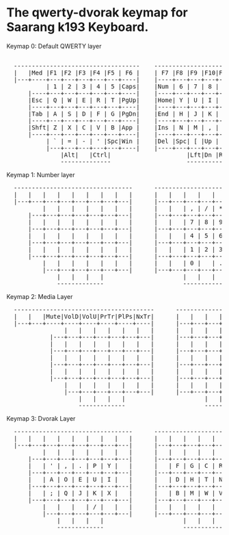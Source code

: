 # The qwerty-dvorak keymap for Saarang k193 Keyboard.

 Keymap 0: Default QWERTY layer
<pre> 
  -----------------------------------    ------------------------------------
  |   |Med |F1 |F2 |F3 |F4 |F5 | F6 |    | F7 |F8 |F9 |F10|F11|F12|PrSc|Paus|
  |---+----+---+---+---+---+---+----|    |----+---+---+---+---+---+----+----|    ------------------
           | 1 | 2 | 3 | 4 | 5 |Caps|    |Num | 6 | 7 | 8 | 9 | 0 |              |Tab| / | * |Bspc|
      |----+---+---+---+---+---+----|    |----+---+---+---+---+---+----|         |---+---+---+---|
      |Esc | Q | W | E | R | T |PgUp|    |Home| Y | U | I | O | P |Bspc|         | 7 | 8 | 9 | - |
      |----+---+---+---+---+---+----|    |----+---+---+---+---+---+----|         |---+---+---+---|
      |Tab | A | S | D | F | G |PgDn|    |End | H | J | K | L | ; |Ent |         | 4 | 5 | 6 | + |
      |----+---+---+---+---+---+----|    |----+---+---+---+---+---|----|         |---+---+---+---|
      |Shft| Z | X | C | V | B |App |    |Ins | N | M | , | . | / |Shft|         | 1 | 2 | 3 |Ent|
      |----+---+---+---+---+---+----|    |----+---+---+---+---+---+----|         |---+---+---+---|
           | ` | = | - | ' |Spc|Win |    |Del |Spc| [ |Up | ] | \ |              | 0 | , | . |
           |---+---+---+---+---+----|    |----+---+---+---+---+---|              -------------
               |Alt|   |Ctrl|                     |Lft|Dn |Rt |
               --------------                     -------------
</pre>

 Keymap 1: Number layer
<pre>
  ---------------------------------      ---------------------------------
  |   |   |   |   |   |   |   |   |      |   |   |   |   |   |   |   |   |
  |---+---+---+---+---+---+---+---|      |---+---+---+---+---+---+---+---|      -----------------
          |   |   |   |   |   |   |      |   |   | , | / | * |Tab|              |   |   |   |   |
      |---+---+---+---+---+---+---|      |---+---+---+---+---+---+---|          |---+---+---+---|
      |   |   |   |   |   |   |   |      |   |   | 7 | 8 | 9 | - |   |          |   |   |   |   |
      |---+---+---+---+---+---+---|      |---+---+---+---+---+---+---|          |---+---+---+---|
      |   |   |   |   |   |   |   |      |   |   | 4 | 5 | 6 | + |   |          |   |   |   |   |
      |---+---+---+---+---+---+---|      |---+---+---+---+---+---+---|          |---+---+---+---|
      |   |   |   |   |   |   |   |      |   |   | 1 | 2 | 3 |Ent|   |          |   |   |   |   |
      |---+---+---+---+---+---+---|      |---+---+---+---+---+---+---|          |---+---+---+---|
          |   |   |   |   |   |   |      |   |   | 0 |   | . |   |              |   |   |   |
          |---+---+---+---+---+---|      |---+---+---+---+---+---|              -------------
              |   |   |   |                      |   |   |   |
              -------------                      -------------
</pre>

 Keymap 2: Media Layer
<pre>
  ---------------------------------------      ---------------------------------
  |   |   |Mute|VolD|VolU|PrTr|PlPs|NxTr|      |   |   |   |   |   |   |   |   |
  |---+---+----+----+----+----+----+----|      |---+---+---+---+---+---+---+---|      -----------------
                |   |   |   |   |   |   |      |   |   |   |   |   |   |              |   |   |   |   |
            |---+---+---+---+---+---+---|      |---+---+---+---+---+---+---|          |---+---+---+---|
            |   |   |   |   |   |   |   |      |   |   |   |   |   |   |   |          |   |   |   |   |
            |---+---+---+---+---+---+---|      |---+---+---+---+---+---+---|          |---+---+---+---|
            |   |   |   |   |   |   |   |      |   |   |   |   |   |   |   |          |   |   |   |   |
            |---+---+---+---+---+---+---|      |---+---+---+---+---+---+---|          |---+---+---+---|
            |   |   |   |   |   |   |   |      |   |   |   |   |   |   |   |          |   |   |   |   |
            |---+---+---+---+---+---+---|      |---+---+---+---+---+---+---|          |---+---+---+---|
                |   |   |   |   |   |   |      |   |   |   |   |   |   |              |   |   |   |
                |---+---+---+---+---+---|      |---+---+---+---+---+---|              -------------
                    |   |   |   |                      |   |   |   |
                    -------------                      -------------
</pre>


 Keymap 3: Dvorak Layer
<pre>
  ---------------------------------      ---------------------------------
  |   |   |   |   |   |   |   |   |      |   |   |   |   |   |   |   |   |
  |---+---+---+---+---+---+---+---|      |---+---+---+---+---+---+---+---|     -----------------
          |   |   |   |   |   |   |      |   |   |   |   |   |   |             |   |   |   |   |
      |---+---+---+---+---+---+---|      |---+---+---+---+---+---+---|         |---+---+---+---|
      |   | ' | , | . | P | Y |   |      |   | F | G | C | R | L |   |         |   |   |   |   |
      |---+---+---+---+---+---+---|      |---+---+---+---+---+---+---|         |---+---+---+---|
      |   | A | O | E | U | I |   |      |   | D | H | T | N | S |   |         |   |   |   |   |
      |---+---+---+---+---+---+---|      |---+---+---+---+---+---+---|         |---+---+---+---|
      |   | ; | Q | J | K | X |   |      |   | B | M | W | V | Z |   |         |   |   |   |   |
      |---+---+---+---+---+---+---|      |---+---+---+---+---+---+---|         |---+---+---+---|
          |   |   |   | / |   |   |      |   |   |   |   |   |   |             |   |   |   |
          |---+---+---+---+---+---|      |---+---+---+---+---+---|             -------------
              |   |   |   |                      |   |   |   |
              -------------                      -------------
</pre>

